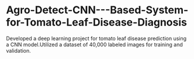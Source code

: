 # Agro-Detect-CNN---Based-System-for-Tomato-Leaf-Disease-Diagnosis
Developed a deep learning project for tomato leaf disease prediction using a CNN model.Utilized a dataset of 40,000 labeled images for training and validation.
